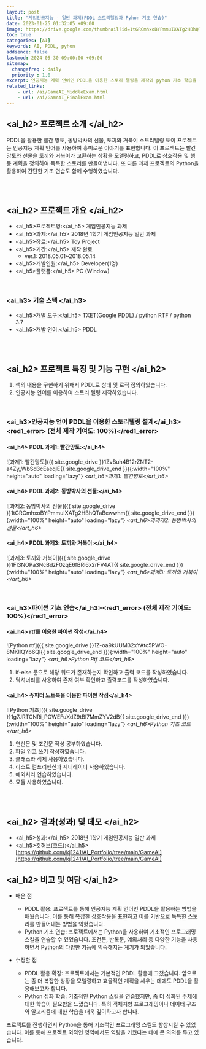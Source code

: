```yaml
---
layout: post
title: "게임인공지능 - 일반 과제(PDDL 스토리텔링과 Pyhon 기초 연습)"
date: 2023-01-25 01:32:05 +09:00
image: https://drive.google.com/thumbnail?id=1tGRCmhxoBYPmmuIXATg2HBhQTaBewwhm
toc: true
categories: [AI]
keywords: AI, PDDL, pyhon
addsence: false
lastmod: 2024-05-30 09:00:00 +09:00
sitemap:
  changefreq : daily
  priority : 1.0
excerpt: 인공지능 계획 언어인 PDDL을 이용한 스토리 텔링을 제작과 pyhon 기초 학습을 진행한 게임 인공지능 수업 과제 입니다.
related_links:
    - url: /ai/GameAI_MiddleExam.html
    - url: /ai/GameAI_FinalExam.html
---
```


## <ai_h2> 프로젝트 소개 </ai_h2>

PDDL을 활용한 빨간 망토, 동방박사의 선물, 토끼와 거북이 스토리텔링 토이 프로젝트는 인공지능 계획 언어를 사용하여 흥미로운 이야기를 표현합니다.
이 프로젝트는 빨간 망토와 선물을 토끼와 거북이가 교환하는 상황을 모델링하고, PDDL로 상호작용 및 행동 계획을 정의하여 독특한 스토리를 만들어냅니다.
또 다른 과제 프로젝트의 Python을 활용하여 간단한 기초 연습도 함께 수행하였습니다.

<br>
<br>

## <ai_h2> 프로젝트 개요 </ai_h2>

- <span><ai_h5>프로젝트명:</ai_h5> 게임인공지능 과제 </span>
- <span><ai_h5>과제:</ai_h5> 2018년 1학기 게임인공지능 일반 과제</span>
- <span><ai_h5>장르:</ai_h5> Toy Project</span>
- <span><ai_h5>기간:</ai_h5> 제작 완료</span>
    - ver.1: 2018.05.01~2018.05.14
- <span><ai_h5>개발인원:</ai_h5> Developer(1명)</span>
- <span><ai_h5>플랫폼:</ai_h5> PC (Window)</span>

<br>

### <ai_h3> 기술 스택 </ai_h3>

- <span><ai_h5>개발 도구:</ai_h5> TXET(Google PDDL) / python RTF / python 3.7 </span>
- <span><ai_h5>개발 언어:</ai_h5> PDDL </span>

<br>
<br>

## <ai_h2> 프로젝트 특징 및 기능 구현 </ai_h2>

1. 책의 내용을 구현하기 위해서 PDDL로 상태 및 로직 정의하였습니다.
2. 인공지능 언어를 이용하여 스토리 텔링 제작하였습니다.

<br>

### <ai_h3>인공지능 언어 PDDL을 이용한 스토리텔링 설계</ai_h3><red1_error> (전체 제작 기여도: 100%)</red1_error>

#### **<ai_h4> PDDL 과제1: 빨간망토:</ai_h4>**

![과제1: 빨간망토]({{ site.google_drive }}1ZvBuh4B12rZNT2-a4Zy_WbSd3cEaeqlE{{ site.google_drive_end }}){:width="100%" height="auto" loading="lazy"}
*<art_h6>과제1: 빨간망토</art_h6>* 


#### **<ai_h4> PDDL 과제2: 동방박사의 선물:</ai_h4>**

![과제2: 동방박사의 선물]({{ site.google_drive }}1tGRCmhxoBYPmmuIXATg2HBhQTaBewwhm{{ site.google_drive_end }}){:width="100%" height="auto" loading="lazy"}
*<art_h6>과과제2: 동방박사의 선물</art_h6>* 


#### **<ai_h4> PDDL 과제3: 토끼와 거북이:</ai_h4>**

![과제3: 토끼와 거북이]({{ site.google_drive }}1FI3NOPa3NcBdzF0zqE6fBRl6x2rFV4AT{{ site.google_drive_end }}){:width="100%" height="auto" loading="lazy"}
*<art_h6>과제3: 토끼와 거북이</art_h6>* 


<br>

### <ai_h3>파이썬 기초 연습</ai_h3><red1_error> (전체 제작 기여도: 100%)</red1_error>

#### **<ai_h4> rtf를 이용한 파이썬 작성</ai_h4>**

![Python rtf]({{ site.google_drive }}1Z-oa9kUUM32xYAtc5PWO-8MKlIQYb6Ql{{ site.google_drive_end }}){:width="100%" height="auto" loading="lazy"}
*<art_h6>Python Rtf 코드</art_h6>* 

1. if-else 문으로 해당 워드가 존재하는지 확인하고 출력 코드를 작성하였습니다.
2. 딕셔너리를 사용하여 존재 여부 확인하고 출력코드를 작성하였습니다.


#### **<ai_h4> 쥬피터 노트북을 이용한 파이썬 작성</ai_h4>**

![Python 기초]({{ site.google_drive }}1g7JRTCNRi_POWEFuXdZ9tBl7MmZYV2dB{{ site.google_drive_end }}){:width="100%" height="auto" loading="lazy"}
*<art_h6>Python 기초 코드</art_h6>* 

1. 연산문 및 조건문 작성 공부하였습니다.
2. 파일 읽고 쓰기 작성하였습니다.
3. 클래스와 객체 사용하였습니다.
4. 리스트 컴프리헨션과 제너레이터 사용하였습니다.
5. 예외처리 연습하였습니다.
6. 묘듈 사용하였습니다.

<br>
<br>

## <ai_h2> 결과(성과) 및 데모 </ai_h2>

- <span><ai_h5>성과:</ai_h5> 2018년 1학기 게임인공지능 일반 과제 </span>
- <span><ai_h5>깃허브(코드):</ai_h5> [https://github.com/kj1241/AI_Portfolio/tree/main/GameAI](https://github.com/kj1241/AI_Portfolio/tree/main/GameAI)</span>


## <ai_h2> 비고 및 여담 </ai_h2>

- 배운 점
    - PDDL 활용: 프로젝트를 통해 인공지능 계획 언어인 PDDL을 활용하는 방법을 배웠습니다. 이를 통해 복잡한 상호작용을 표현하고 이를 기반으로 독특한 스토리를 만들어내는 방법을 익혔습니다.
    - Python 기초 연습: 프로젝트에서는 Python을 사용하여 기초적인 프로그래밍 스킬을 연습할 수 있었습니다. 조건문, 반복문, 예외처리 등 다양한 기능을 사용하면서 Python의 다양한 기능에 익숙해지는 계기가 되었습니다.

- 수정할 점
    - PDDL 활용 확장: 프로젝트에서는 기본적인 PDDL 활용에 그쳤습니다. 앞으로는 좀 더 복잡한 상황을 모델링하고 효율적인 계획을 세우는 데에도 PDDL을 활용해보고자 합니다.
    - Python 심화 학습: 기초적인 Python 스킬을 연습했지만, 좀 더 심화된 주제에 대한 학습이 필요함을 느꼈습니다. 특히 객체지향 프로그래밍이나 데이터 구조와 알고리즘에 대한 학습을 더욱 깊이하고자 합니다.

프로젝트를 진행하면서 Python을 통해 기초적인 프로그래밍 스킬도 향상시킬 수 있었습니다. 이를 통해 프로젝트 외적인 영역에서도 역량을 키웠다는 데에 큰 의의를 두고 있습니다.